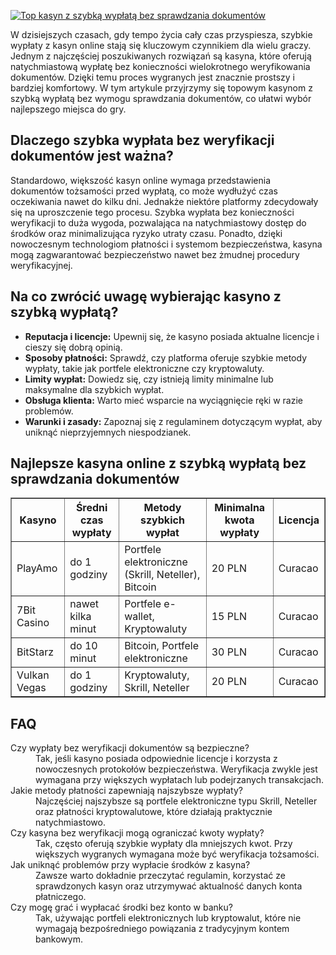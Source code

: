 [![Top kasyn z szybką wypłatą bez sprawdzania dokumentów](https://123-caf.pages.dev/gitsignup.png)](https://vrmoo.ru/Bt82HjjY)

<p>W dzisiejszych czasach, gdy tempo życia cały czas przyspiesza, szybkie wypłaty z kasyn online stają się kluczowym czynnikiem dla wielu graczy. Jednym z najczęściej poszukiwanych rozwiązań są kasyna, które oferują natychmiastową wypłatę bez konieczności wielokrotnego weryfikowania dokumentów. Dzięki temu proces wygranych jest znacznie prostszy i bardziej komfortowy. W tym artykule przyjrzymy się topowym kasynom z szybką wypłatą bez wymogu sprawdzania dokumentów, co ułatwi wybór najlepszego miejsca do gry.</p>  <h2>Dlaczego szybka wypłata bez weryfikacji dokumentów jest ważna?</h2> <p>Standardowo, większość kasyn online wymaga przedstawienia dokumentów tożsamości przed wypłatą, co może wydłużyć czas oczekiwania nawet do kilku dni. Jednakże niektóre platformy zdecydowały się na uproszczenie tego procesu. Szybka wypłata bez konieczności weryfikacji to duża wygoda, pozwalająca na natychmiastowy dostęp do środków oraz minimalizująca ryzyko utraty czasu. Ponadto, dzięki nowoczesnym technologiom płatności i systemom bezpieczeństwa, kasyna mogą zagwarantować bezpieczeństwo nawet bez żmudnej procedury weryfikacyjnej.</p>  <h2>Na co zwrócić uwagę wybierając kasyno z szybką wypłatą?</h2> <ul>   <li><strong>Reputacja i licencje:</strong> Upewnij się, że kasyno posiada aktualne licencje i cieszy się dobrą opinią.</li>   <li><strong>Sposoby płatności:</strong> Sprawdź, czy platforma oferuje szybkie metody wypłaty, takie jak portfele elektroniczne czy kryptowaluty.</li>   <li><strong>Limity wypłat:</strong> Dowiedz się, czy istnieją limity minimalne lub maksymalne dla szybkich wypłat.</li>   <li><strong>Obsługa klienta:</strong> Warto mieć wsparcie na wyciągnięcie ręki w razie problemów.</li>   <li><strong>Warunki i zasady:</strong> Zapoznaj się z regulaminem dotyczącym wypłat, aby uniknąć nieprzyjemnych niespodzianek.</li> </ul>  <h2>Najlepsze kasyna online z szybką wypłatą bez sprawdzania dokumentów</h2> <table border="1" cellpadding="8" cellspacing="0">   <thead>     <tr>       <th>Kasyno</th>       <th>Średni czas wypłaty</th>       <th>Metody szybkich wypłat</th>       <th>Minimalna kwota wypłaty</th>       <th>Licencja</th>     </tr>   </thead>   <tbody>     <tr>       <td>PlayAmo</td>       <td>do 1 godziny</td>       <td>Portfele elektroniczne (Skrill, Neteller), Bitcoin</td>       <td>20 PLN</td>       <td>Curacao</td>     </tr>     <tr>       <td>7Bit Casino</td>       <td>nawet kilka minut</td>       <td>Portfele e-wallet, Kryptowaluty</td>       <td>15 PLN</td>       <td>Curacao</td>     </tr>     <tr>       <td>BitStarz</td>       <td>do 10 minut</td>       <td>Bitcoin, Portfele elektroniczne</td>       <td>30 PLN</td>       <td>Curacao</td>     </tr>     <tr>       <td>Vulkan Vegas</td>       <td>do 1 godziny</td>       <td>Kryptowaluty, Skrill, Neteller</td>       <td>20 PLN</td>       <td>Curacao</td>     </tr>   </tbody> </table>  <h2>FAQ</h2> <dl>   <dt>Czy wypłaty bez weryfikacji dokumentów są bezpieczne?</dt>   <dd>Tak, jeśli kasyno posiada odpowiednie licencje i korzysta z nowoczesnych protokołów bezpieczeństwa. Weryfikacja zwykle jest wymagana przy większych wypłatach lub podejrzanych transakcjach.</dd>    <dt>Jakie metody płatności zapewniają najszybsze wypłaty?</dt>   <dd>Najczęściej najszybsze są portfele elektroniczne typu Skrill, Neteller oraz płatności kryptowalutowe, które działają praktycznie natychmiastowo.</dd>    <dt>Czy kasyna bez weryfikacji mogą ograniczać kwoty wypłaty?</dt>   <dd>Tak, często oferują szybkie wypłaty dla mniejszych kwot. Przy większych wygranych wymagana może być weryfikacja tożsamości.</dd>    <dt>Jak uniknąć problemów przy wypłacie środków z kasyna?</dt>   <dd>Zawsze warto dokładnie przeczytać regulamin, korzystać ze sprawdzonych kasyn oraz utrzymywać aktualność danych konta płatniczego.</dd>    <dt>Czy mogę grać i wypłacać środki bez konto w banku?</dt>   <dd>Tak, używając portfeli elektronicznych lub kryptowalut, które nie wymagają bezpośredniego powiązania z tradycyjnym kontem bankowym.</dd> </dl>